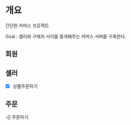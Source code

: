 # 개요
간단한 커머스 프로젝트

Goal : 셀러와 구매자 사이를 중개해주는 커머스 서버를 구축한다.

## 회원

## 셀러
-[x] 상품주문하기

## 주문
-[] 주문하기
